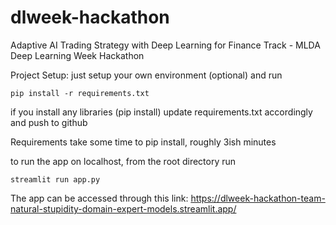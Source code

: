 
# dlweek-hackathon

Adaptive AI Trading Strategy with Deep Learning for Finance Track - MLDA Deep Learning Week Hackathon

Project Setup:
just setup your own environment (optional) and run

`pip install -r requirements.txt`

if you install any libraries (pip install) update requirements.txt accordingly and push to github

Requirements take some time to pip install, roughly 3ish minutes

to run the app on localhost, from the root directory run

`streamlit run app.py`

The app can be accessed through this link:
https://dlweek-hackathon-team-natural-stupidity-domain-expert-models.streamlit.app/
